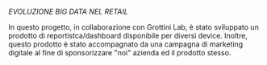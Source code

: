 *EVOLUZIONE BIG DATA NEL RETAIL*

In questo progetto, in collaborazione con Grottini Lab, è stato sviluppato un prodotto di reportistca/dashboard disponibile per diversi device.
Inoltre, questo prodotto è stato accompagnato da una campagna di marketing digitale al fine di sponsorizzare "noi" azienda ed il prodotto stesso.
